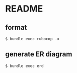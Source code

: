 # README

## format

```
$ bundle exec rubocop -x
```

## generate ER diagram

```
$ bundle exec erd
```
